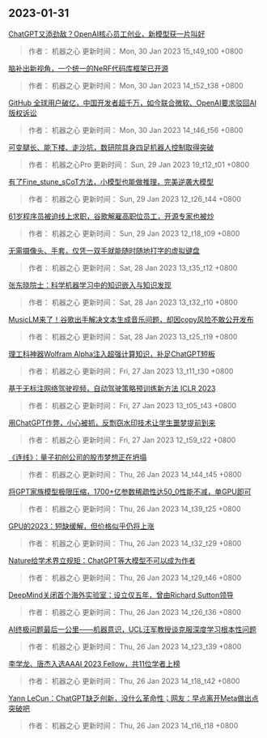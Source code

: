 
## 2023-01-31

 [ChatGPT又添劲敌？OpenAI核心员工创业，新模型获一片叫好](https://www.jiqizhixin.com/articles/2023-01-30-3)

> 作者： 机器之心  更新时间： Mon, 30 Jan 2023 15_t49_t00 +0800

 [脑补出新视角，一个统一的NeRF代码库框架已开源](https://www.jiqizhixin.com/articles/2023-01-30-2)

> 作者： 机器之心  更新时间： Mon, 30 Jan 2023 14_t52_t38 +0800

 [GitHub 全球用户破亿，中国开发者超千万，如今联合微软、OpenAI要求驳回AI版权诉讼](https://www.jiqizhixin.com/articles/2023-01-30)

> 作者： 机器之心  更新时间： Mon, 30 Jan 2023 14_t46_t56 +0800

 [可变腿长、能下楼、走沙坑，数研院具身四足机器人控制取得突破](https://www.jiqizhixin.com/articles/2023-01-29-3)

> 作者： 机器之心Pro  更新时间： Sun, 29 Jan 2023 19_t12_t01 +0800

 [有了Fine_stune_sCoT方法，小模型也能做推理，完美逆袭大模型](https://www.jiqizhixin.com/articles/2023-01-29-2)

> 作者： 机器之心  更新时间： Sun, 29 Jan 2023 12_t26_t44 +0800

 [61岁程序员被迫线上求职，谷歌解雇高职位员工，开源专家也被炒](https://www.jiqizhixin.com/articles/2023-01-29)

> 作者： 机器之心  更新时间： Sun, 29 Jan 2023 12_t18_t09 +0800

 [无需摄像头、手套，仅凭一双手就能随时随地打字的虚拟键盘](https://www.jiqizhixin.com/articles/2023-01-28-3)

> 作者： 机器之心  更新时间： Sat, 28 Jan 2023 13_t35_t12 +0800

 [张东晓院士：科学机器学习中的知识嵌入与知识发现](https://www.jiqizhixin.com/articles/2023-01-28-2)

> 作者： 机器之心  更新时间： Sat, 28 Jan 2023 13_t32_t10 +0800

 [MusicLM来了！谷歌出手解决文本生成音乐问题，却因copy风险不敢公开发布](https://www.jiqizhixin.com/articles/2023-01-28)

> 作者： 机器之心  更新时间： Sat, 28 Jan 2023 13_t25_t19 +0800

 [理工科神器Wolfram Alpha注入超强计算知识，补足ChatGPT短板](https://www.jiqizhixin.com/articles/2023-01-27-3)

> 作者： 机器之心  更新时间： Fri, 27 Jan 2023 13_t11_t30 +0800

 [基于无标注网络驾驶视频，自动驾驶策略预训练新方法   ICLR 2023](https://www.jiqizhixin.com/articles/2023-01-27-2)

> 作者： 机器之心  更新时间： Fri, 27 Jan 2023 13_t05_t43 +0800

 [用ChatGPT作弊，小心被抓，反剽窃水印技术让学生噩梦提前到来](https://www.jiqizhixin.com/articles/2023-01-27)

> 作者： 机器之心  更新时间： Fri, 27 Jan 2023 12_t59_t22 +0800

 [《连线》：量子初创公司的股市梦想正在坍塌](https://www.jiqizhixin.com/articles/2023-01-26-8)

> 作者： 机器之心  更新时间： Thu, 26 Jan 2023 14_t44_t45 +0800

 [将GPT家族模型极限压缩，1700+亿参数稀疏性达50_0性能不减，单GPU即可](https://www.jiqizhixin.com/articles/2023-01-26-7)

> 作者： 机器之心  更新时间： Thu, 26 Jan 2023 14_t39_t25 +0800

 [GPU的2023：短缺缓解，但价格似乎仍将上涨](https://www.jiqizhixin.com/articles/2023-01-26-6)

> 作者： 机器之心  更新时间： Thu, 26 Jan 2023 14_t32_t29 +0800

 [Nature给学术界立规矩：ChatGPT等大模型不可以成为作者](https://www.jiqizhixin.com/articles/2023-01-26-5)

> 作者： 机器之心  更新时间： Thu, 26 Jan 2023 14_t29_t46 +0800

 [DeepMind关闭首个海外实验室：设立仅五年，曾由Richard Sutton领导](https://www.jiqizhixin.com/articles/2023-01-26-4)

> 作者： 机器之心  更新时间： Thu, 26 Jan 2023 14_t26_t36 +0800

 [AI终极问题最后一公里——机器意识，UCL汪军教授谈克服深度学习根本性问题](https://www.jiqizhixin.com/articles/2023-01-26-3)

> 作者： 机器之心  更新时间： Thu, 26 Jan 2023 14_t23_t39 +0800

 [李学龙、唐杰入选AAAI 2023 Fellow，共11位学者上榜](https://www.jiqizhixin.com/articles/2023-01-26-2)

> 作者： 机器之心  更新时间： Thu, 26 Jan 2023 14_t18_t42 +0800

 [Yann LeCun：ChatGPT缺乏创新，没什么革命性；网友：早点离开Meta做出点突破吧](https://www.jiqizhixin.com/articles/2023-01-26)

> 作者： 机器之心  更新时间： Thu, 26 Jan 2023 14_t16_t18 +0800
